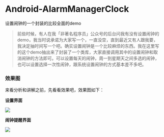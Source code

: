 # Android-AlarmManagerClock
设置闹钟的一个封装的比较全面的demo
>前些时候，有人在我「非著名程序员」公众号的后台问我有没有设置闹钟的demo，我当时说承诺为大家写一个，一直没空，直到最近又有人跟我要，我决定抽时间写一个吧。确实设置闹钟是一个比较麻烦的东西。我在这里写的这个demo抽出来了封装了一个类库，大家直接调用其中的设置闹钟和取消闹钟的方法即可。可以设置每天的闹钟，周一到星期天之间多选的闹钟，也可以设置选择一次性闹钟，跟系统设置闹钟的方式基本差不多吧。

### 效果图
来看分析和讲解之前，先看看效果吧，效果图如下：

**设置界面**

![](http://7xsgef.com1.z0.glb.clouddn.com/ssdsfsdfs.gif)

**闹钟提醒界面**

![](http://7xsgef.com1.z0.glb.clouddn.com/Screenshot_2016-05-24-18-20-28-249_AlarmManagerCl.png)
